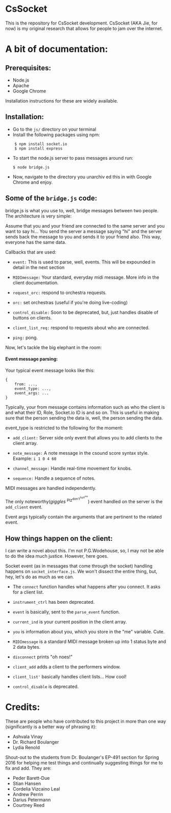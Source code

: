# CsSocket

This is the repository for CsSocket development. CsSocket (AKA Jie, for now) is my original research that allows for people to jam over the internet.

# A bit of documentation:

## Prerequisites:

- Node.js
- Apache
- Google Chrome

Installation instructions for these are widely available.

## Installation:

- Go to the `js/` directory on your terminal
- Install the following packages using npm:

```
    $ npm install socket.io
    $ npm install express
```


- To start the node.js server to pass messages around run:

    ```
    $ node bridge.js
    ```    
- Now, navigate to the directory you unarchiv ed this in with Google Chrome and enjoy.

## Some of the `bridge.js` code:

bridge.js is what you use to, well, bridge messages between two people. The architecture is very simple:

Assume that you and your friend are connected to the same server and you want to say hi... You send the server a message saying "hi" and the server sends back the message to you and sends it to your friend also. This way, everyone has the same data.

Callbacks that are used:


- `event:` This is used to parse, well, events. This will be expounded in detail in the next section

- `MIDImessage:` Your standard, everyday midi message. More info in the client documentation.

- `request_orc:` respond to orchestra requests.

- `orc:` set orchestras (useful if you're doing live-coding)

- `control_disable:` Soon to be deprecated, but, just handles disable of buttons on clients.

- `client_list_req:` respond to requests about who are connected.

- `ping:` pong.


Now, let's tackle the big elephant in the room:

#### Event message parsing:

Your typical event message looks like this:

```
{
    from: ...,
    event_type: ...,
    event_args: ...
}
```

Typically, your from message contains information such as who the client is and what their ID, Role, Socket.io ID is and so on. This is useful in making sure that the person sending the data is, well, the person sending the data.

event_type is restricted to the following for the moment:

- `add_client:` Server side only event that allows you to add clients to the client array.

- `note_message:` A note message in the csound score syntax style. Example: `i 1 0 4 60`

- `channel_message:` Handle real-time movement for knobs.

- `sequence:` Handle a sequence of notes.

MIDI messages are handled independently.

The only noteworthy(*giggles* <sup>Plz<sup>don't<sup>hurt<sup>me</sup></sup></sup></sup>) event handled on the server is the `add_client` event.

Event args typically contain the arguments that are pertinent to the related event.

## How things happen on the client:

I can write a novel about this. I'm not P.G.Wodehouse, so, I may not be able to do the idea much justice. However, here goes.

Socket event (as in messages that come through the socket) handling  happens on `socket_interface.js`. We won't dissect the entire thing, but, hey, let's do as much as we can.


- The `connect` function handles what happens after you connect. It asks for a client list.

- `instrument_ctrl` has been deprecated.

- `event` is basically, sent to the `parse_event` function.

- `current_ind` is your current position in the client array.

-  `you` is information about you, which you store in the "me" variable. Cute.

- `MIDImessage` is a standard MIDI message broken up into 1 status byte and 2 data bytes.

- `disconnect` prints "oh noes!"

- `client_add` adds a client to the performers window.

- `client_list'` basically handles client lists... How cool!

- `control_disable` is deprecated. 
# Credits:

These are people who have contributed to this project in more than one way (significantly is a better way of phrasing it):

- Ashvala Vinay
- Dr. Richard Boulanger
- Lydia Renold

Shout-out to the students from Dr. Boulanger's EP-491 section for Spring 2016 for helping me test things and continually suggesting things for me to fix and add. They are:

- Peder Barett-Due
- Stian Hansen
- Cordelia Vizcaino Leal
- Andrew Perrin
- Darius Petermann
- Courtney Reed
